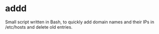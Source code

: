 # addd
Small script written in Bash, to quickly add domain names and their IPs in /etc/hosts and delete old entries.

